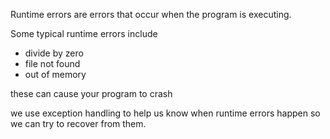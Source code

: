 Runtime errors are errors that occur when the program is executing.

Some typical runtime errors include
- divide by zero
- file not found
- out of memory

these can cause your program to crash

we use exception handling to help us know when runtime errors happen so we can try to recover from them.
